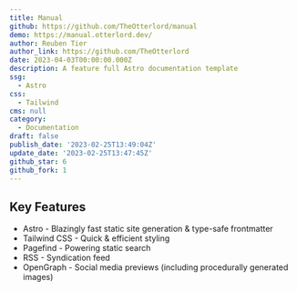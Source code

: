 ```yaml
---
title: Manual
github: https://github.com/TheOtterlord/manual
demo: https://manual.otterlord.dev/
author: Reuben Tier
author_link: https://github.com/TheOtterlord
date: 2023-04-03T00:00:00.000Z
description: A feature full Astro documentation template
ssg:
  - Astro
css:
  - Tailwind
cms: null
category:
  - Documentation
draft: false
publish_date: '2023-02-25T13:49:04Z'
update_date: '2023-02-25T13:47:45Z'
github_star: 6
github_fork: 1
---
```


## Key Features

- Astro - Blazingly fast static site generation & type-safe frontmatter
- Tailwind CSS - Quick & efficient styling
- Pagefind - Powering static search
- RSS - Syndication feed
- OpenGraph - Social media previews (including procedurally generated images)